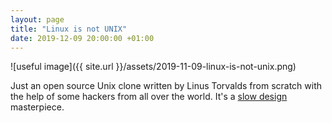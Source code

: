 ```yaml
---
layout: page
title: "Linux is not UNIX"
date: 2019-12-09 20:00:00 +01:00
---
```


![useful image]({{ site.url }}/assets/2019-11-09-linux-is-not-unix.png)

Just an open source Unix clone written by Linus Torvalds from scratch with the help of some hackers from all over the world. It's a [slow design](https://en.wikipedia.org/wiki/Slow_design) masterpiece.
